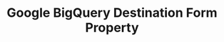 ---
# -------------------------- #
#        CONTENT TYPE        #
# -------------------------- #

product-type: "connect"
content-type: "api-form"
form-type: "destination"
key: "destination-form-properties-google-bigquery-object"


# -------------------------- #
#        OBJECT INFO         #
# -------------------------- #

title: "Google BigQuery Destination Form Property"
api-type: "bigquery_v2"
display-name: "Google BigQuery"

docs-name: "bigquery"
db-type: "bigquery"

description: |
  To set up a {{ form-property.display-name }} destination, users will need to:

  1. Create a Google Cloud Platform IAM service account
  2. Generate a JSON project key file

  Refer to our [{{ form-property.display-name }} documentation]({{ link.destinations.setup.bigquery | prepend: site.baseurl }}) for additional details.


# -------------------------- #
#      OBJECT ATTRIBUTES     #
# -------------------------- #

uses-common-fields: false
object-attributes:
  - name: "cloud_storage_location"
    type: "string"
    required: true
    read-only: false
    description: |
      The Google Cloud Storage (GCS) region to be used during the replication process. This setting determines the region of the internal GCS storage bucket Stitch will use to load data into {{ form-property.display-name }}.

      Accepted values are:

      {% for region in site.data.destinations.bigquery.v2.supported-regions %}
      - `{{ region.name }}`
      {% endfor %}
    value: |
      "US"

  - name: "loading_mode"
    type: "string"
    required: true
    read-only: false
    description: |
      Determines how Stitch handles changes to existing records when loading data into {{ form-property.display-name }}. **Note**: This value cannot be modified after the destination is created.

      Accepted values are:

      - `UPSERT`: Existing rows for which a Primary Key exists will be updated with the most recent version of the record from the source. With this option, only the most recent version of a record will exist in {{ form-property.display-name }}.

      - `APPEND_ONLY`: Existing rows aren’t updated. Newer versions of existing records are added as new rows to the end of tables. With this option, many versions of the record will exist in {{ form-property.display-name }}, capturing how a record changed over time.

      Refer to the [Understanding loading behavior guide]({{ link.destinations.storage.loading-behavior | prepend: site.baseurl }}) for more info and examples.
    value: |
      "UPSERT"

  - name: "service_account_credentials"
    type: "object"
    required: true
    read-only: false
    description: |
      Details and credentials for the Google Cloud Platform (GCP) IAM service account Stitch will use to load data into {{ form-property.display-name }} from Google Cloud Storage (GCS).

      This data is generated when a [JSON project key file](https://cloud.google.com/iam/docs/creating-managing-service-account-keys){:target="new"} is created for the service account using the GCP Console. Refer to [setup guide for {{ form-property.display-name }} destinations]({{ link.destinations.setup.bigquery-v2 | prepend: site.baseurl }}) for more info and instructions.
    value: |
      {
           "type": "service_account",
           "project_id": "<YOUR_PROJECT_ID>",
           "private_key_id": "<PRIVATE_KEY_ID>",
           "private_key": "-----BEGIN PRIVATE KEY-----<PRIVATE_KEY>-----END PRIVATE KEY-----",
           "client_email": "<EMAIL>@<PROJECT_ID>.iam.gserviceaccount.com",
           "client_id": "<CLIENT_ID>",
           "auth_uri": "https://accounts.google.com/o/oauth2/auth",
           "token_uri": "https://accounts.google.com/o/oauth2/token",
           "auth_provider_x509_cert_url": "https://www.googleapis.com/oauth2/v1/certs",
           "client_x509_cert_url": "https://www.googleapis.com/robot/v1/metadata/x509/<SERVICE_ACCOUNT_EMAIL>"
          }

    subattributes:
      - name: "type"
        type: "string"
        required: true
        read-only: false
        description: "This will be `service_account`."
        value: |
          "service_account"

      - name: "project_id"
        type: "string"
        required: true
        read-only: false
        description: "The ID of the project associated with the service account."
        value: |
          "<PROJECT_ID>"

      - name: "private_key_id"
        type: "string"
        required: true
        read-only: false
        description: "The ID of the private key."
        value: |
          "23sdiljasd29023908sdjlasdjasdf12be"

      - name: "private_key"
        type: "string"
        required: true
        read-only: false
        description: "The private key for the service account."
        value: |
          "-----BEGIN PRIVATE KEY-----<PRIVATE_KEY>-----END PRIVATE KEY-----"

      - name: "client_email"
        type: "string"
        required: true
        read-only: false
        description: "The service account email address."
        value: |
          "<EMAIL>@<PROJECT_ID>.iam.gserviceaccount.com"

      - name: "client_id"
        type: "string"
        required: true
        read-only: false
        description: "The client ID."
        value: |
          "<CLIENT_ID>"

      - name: "auth_uri"
        type: "string"
        required: true
        read-only: false
        description: "The auth URL for the service account."
        value: |
          "https://accounts.google.com/o/oauth2/auth"

      - name: "token_uri"
        type: "string"
        required: true
        read-only: false
        description: "The token URL for the service account."
        value: |
          "https://accounts.google.com/o/oauth2/token"

      - name: "auth_provider_x509_cert_url"
        type: "string"
        required: true
        read-only: false
        description: "The auth provider x509 cert URL for the service account."
        value: |
          "https://www.googleapis.com/oauth2/v1/certs"

      - name: "client_x509_cert_url"
        type: "string"
        required: true
        read-only: false
        description: "The client x509 cert URL for the service account."
        value: |
          "https://www.googleapis.com/robot/v1/metadata/x509/<SERVICE_ACCOUNT_EMAIL>"

  - name: "project_id"
    type: "string"
    required: true
    read-only: true
    description: |
      The ID of the project associated with the service account.
    value: |
      "<READ_ONLY_PROJECT_ID>"
---